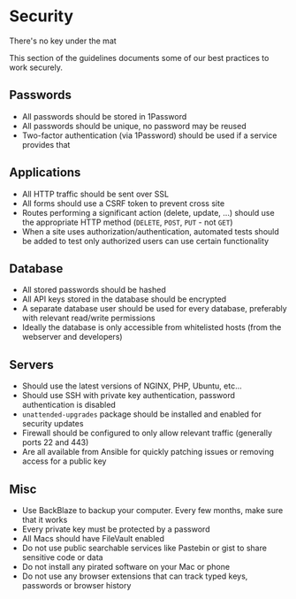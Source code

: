 # Security
There's no key under the mat

This section of the guidelines documents some of our best practices to work securely.

## Passwords

- All passwords should be stored in 1Password
- All passwords should be unique, no password may be reused
- Two-factor authentication (via 1Password) should be used if a service provides that

## Applications

- All HTTP traffic should be sent over SSL
- All forms should use a CSRF token to prevent cross site
- Routes performing a significant action (delete, update, ...) should use the appropriate HTTP method (`DELETE`, `POST`, `PUT` - not `GET`)
- When a site uses authorization/authentication, automated tests should be added to test only authorized users can use certain functionality

## Database

- All stored passwords should be hashed
- All API keys stored in the database should be encrypted
- A separate database user should be used for every database, preferably with relevant read/write permissions
- Ideally the database is only accessible from whitelisted hosts (from the webserver and developers)

## Servers

- Should use the latest versions of NGINX, PHP, Ubuntu, etc...
- Should use SSH with private key authentication, password authentication is disabled
- `unattended-upgrades` package should be installed and enabled for security updates
- Firewall should be configured to only allow relevant traffic (generally ports 22 and 443)
- Are all available from Ansible for quickly patching issues or removing access for a public key

## Misc

- Use BackBlaze to backup your computer. Every few months, make sure that it works
- Every private key must be protected by a password
- All Macs should have FileVault enabled
- Do not use public searchable services like Pastebin or gist to share sensitive code or data
- Do not install any pirated software on your Mac or phone
- Do not use any browser extensions that can track typed keys, passwords or browser history
